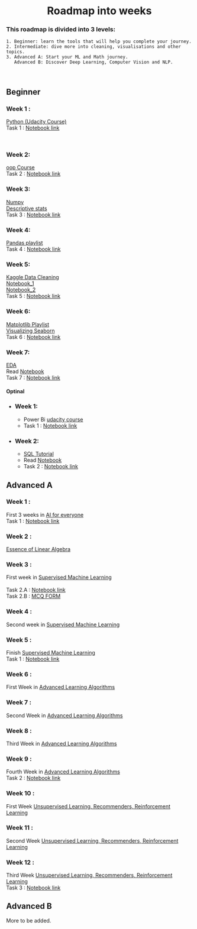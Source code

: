 <h1 align="center">Roadmap into weeks </h1> 


 ### This roadmap is divided into 3 levels:
 ```
1. Beginner: learn the tools that will help you complete your journey.
2. Intermediate: dive more into cleaning, visualisations and other topics. 
3. Advanced A: Start your ML and Math journey.
    Advanced B: Discover Deep Learning, Computer Vision and NLP. 
 ```
 <br> 
  
  
  
 ## Beginner
 ### Week 1 : 
 [Python (Udacity Course)](https://www.udacity.com/course/introduction-to-python--ud1110) <br>
 Task 1 :  [Notebook link]() <br> 
 
 <br>  
 
 ### Week 2: 
 [oop Course](https://youtube.com/playlist?list=PLuXY3ddo_8nzUrgCyaX_WEIJljx_We-c1) <br>
 Task 2 : [Notebook link]() <br>  
  
 ### Week 3:
 [Numpy](https://www.youtube.com/watch?v=QUT1VHiLmmI&t=1s) <br> 
 [Descriptive stats](https://www.youtube.com/watch?v=NyCqaxLW3p8) <br> 
 Task 3 : [Notebook link]() <br>
 
  ### Week 4:
  [Pandas playlist](https://www.youtube.com/playlist?list=PL-osiE80TeTsWmV9i9c58mdDCSskIFdDS ) <br> 
  Task 4 : [Notebook link]() <br>
  
 ### Week 5:  
 [Kaggle Data Cleaning](https://www.kaggle.com/learn/data-cleaning) <br>
 [Notebook_1](https://www.kaggle.com/code/bandiatindra/telecom-churn-prediction/notebook) <br>
 [Notebook_2](https://www.kaggle.com/code/ashishg21/data-cleaning-and-some-analysis-shoe-prices/notebook) <br>
 Task 5 : [Notebook link]() <br> 
  
 ### Week 6:
 [Matplotlib Playlist](https://www.youtube.com/playlist?app=desktop&list=PL-osiE80TeTvipOqomVEeZ1HRrcEvtZB_) <br>
 [Visualizing Seaborn](https://www.youtube.com/playlist?list=PLtPIclEQf-3cG31dxSMZ8KTcDG7zYng1j) <br>
 Task 6 : [Notebook link]() <br>  
  
 ### Week 7: 
 [EDA](https://www.coursera.org/learn/data-analysis-with-python) <br> 
 Read [Notebook](https://www.kaggle.com/code/startupsci/titanic-data-science-solutions/notebook) <br>
 Task 7 : [Notebook link]() <br>
  
 #### Optinal 
 
 - ### Week 1:
      - Power Bi [udacity course](https://www.youtube.com/playlist?list=PLUaB-1hjhk8HqnmK0gQhfmIdCbxwoAoys) <br>
      - Task 1 : [Notebook link]() <br>
 
 - ### Week 2: 
      - [SQL Tutorial](https://www.youtube.com/watch?v=HXV3zeQKqGY) <br>
      - Read [Notebook](https://www.kaggle.com/code/dimarudov/data-analysis-using-sql) <br>
      - Task 2 : [Notebook link]() <br>

  
  
 ## Advanced A
 ### Week 1 :  
 First 3 weeks in [AI for everyone](https://www.coursera.org/learn/ai-for-everyone) <br>
 Task 1 : [Notebook link](https://docs.google.com/forms/d/e/1FAIpQLSdz-6guh0JWStVvNw3mZAcJZF8hWBm9A7jb36iAyFxbW6JeeQ/viewform?fbclid=IwAR2V9vTaS8jsDoT3Fm5KvOAYK7qk8AQNJ057ddYEVqLkG6mYgCZSNmz35DY) <br>

 ### Week 2 : 
 [Essence of Linear Algebra](https://www.youtube.com/playlist?list=PLZHQObOWTQDPD3MizzM2xVFitgF8hE_ab) <br>   

 ### Week 3 : 
 First week in [Supervised Machine Learning](https://www.coursera.org/learn/machine-learning) <br>  
  Task 2.A : [Notebook link](https://colab.research.google.com/drive/1Sa1sQ0jLy5_okr25LnSChKNKjPf_Wy-i?usp=sharing&fbclid=IwAR0s61MHV7ow7DQTHMmagM5UtCmowgsu9bNyLI5vYO1JZe-wqwRssimi2cs#scrollTo=ACCeg2H54Mcw) <br>
  Task 2.B : [MCQ FORM](https://forms.gle/3ktHDyzLcN1mCHNKA) <br>
  
 ### Week 4 : 
 Second week in [Supervised Machine Learning](https://www.coursera.org/learn/machine-learning) <br>
  
 ### Week 5 : 
 Finish [Supervised Machine Learning](https://www.coursera.org/learn/machine-learning) <br> 
 Task 1 : [Notebook link]() <br>
 
 ### Week 6 : 
 First Week in [Advanced Learning Algorithms](https://www.coursera.org/learn/advanced-learning-algorithms) <br>  
  
 ### Week 7 : 
 Second Week in [Advanced Learning Algorithms](https://www.coursera.org/learn/advanced-learning-algorithms) <br>
  
 ### Week 8 : 
 Third Week in [Advanced Learning Algorithms](https://www.coursera.org/learn/advanced-learning-algorithms) <br>
 
 ### Week 9 : 
 Fourth Week in [Advanced Learning Algorithms](https://www.coursera.org/learn/advanced-learning-algorithms) <br>
 Task 2 : [Notebook link]() <br>
 
 ### Week 10 :
 First Week [Unsupervised Learning, Recommenders, Reinforcement Learning](https://www.coursera.org/learn/unsupervised-learning-recommenders-reinforcement-learning) <br> 
 
 ### Week 11 :
 Second Week [Unsupervised Learning, Recommenders, Reinforcement Learning](https://www.coursera.org/learn/unsupervised-learning-recommenders-reinforcement-learning)<br>
 
 ### Week 12 :
 Third Week [Unsupervised Learning, Recommenders, Reinforcement Learning](https://www.coursera.org/learn/unsupervised-learning-recommenders-reinforcement-learning) <br>
 Task 3 : [Notebook link]() <br>



 ## Advanced B
 More to be added.
